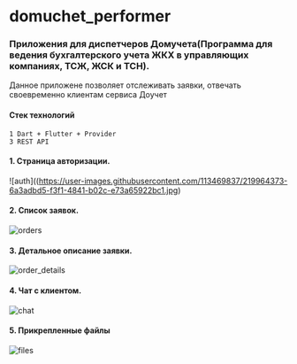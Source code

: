 # domuchet_performer


### Приложения для диспетчеров Домучета(Программа для ведения бухгалтерского учета ЖКХ в управляющих компаниях, ТСЖ, ЖСК и ТСН).

Данное приложене позволяет отслеживать заявки, отвечать своевременно клиентам сервиса Доучет

#### Стек технологий
    1 Dart + Flutter + Provider
    3 REST API


#### 1. Страница авторизации.


![auth]((https://user-images.githubusercontent.com/113469837/219964373-6a3adbd5-f3f1-4841-b02c-e73a65922bc1.jpg)


#### 2. Список заявок.

![orders](https://user-images.githubusercontent.com/113469837/219964400-47e9e7b1-dde0-48a6-ad1f-b94f2f42f97a.jpg)




#### 3. Детальное описание заявки.


![order_details](https://user-images.githubusercontent.com/113469837/219964449-2e733cef-b01c-4e21-b3c0-60b8deffb81e.jpg)


#### 4. Чат с клиентом.

![chat](https://user-images.githubusercontent.com/113469837/219964490-e9ea1343-77f8-49fc-afb1-7216bb8d1f04.jpg)


#### 5. Прикрепленные файлы

![files](https://user-images.githubusercontent.com/113469837/219964574-fc0d3bba-0e85-4080-a64e-b3ba738ab71f.jpg)






